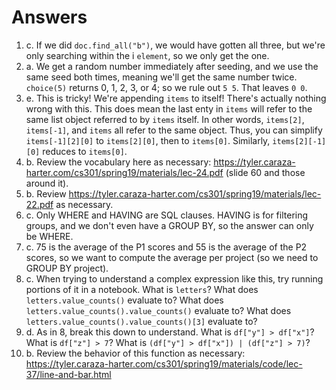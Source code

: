 # Answers

1. c.  If we did `doc.find_all("b")`, we would have gotten all three, but we're only searching within the i `element`, so we only get the one.
2. a.  We get a random number immediately after seeding, and we use the same seed both times, meaning we'll get the same number twice.  `choice(5)` returns 0, 1, 2, 3, or 4; so we rule out `5 5`.  That leaves `0 0`.
3. e.  This is tricky!  We're appending `items` to itself!  There's actually nothing wrong with this.  This does mean the last enty in `items` will refer to the same list object referred to by `items` itself.  In other words, `items[2]`, `items[-1]`, and `items` all refer to the same object.  Thus, you can simplify `items[-1][2][0]` to `items[2][0]`, then to `items[0]`.  Similarly, `items[2][-1][0]` reduces to `items[0]`.
4. b.  Review the vocabulary here as necessary: https://tyler.caraza-harter.com/cs301/spring19/materials/lec-24.pdf (slide 60 and those around it).
5. b.  Review https://tyler.caraza-harter.com/cs301/spring19/materials/lec-22.pdf as necessary.
6. c.  Only WHERE and HAVING are SQL clauses.  HAVING is for filtering groups, and we don't even have a GROUP BY, so the answer can only be WHERE.
7. c.  75 is the average of the P1 scores and 55 is the average of the P2 scores, so we want to compute the average per project (so we need to GROUP BY project).
8. c.  When trying to understand a complex expression like this, try running portions of it in a notebook.  What is `letters`?  What does `letters.value_counts()` evaluate to?  What does `letters.value_counts().value_counts()` evaluate to?  What does `letters.value_counts().value_counts()[3]` evaluate to?
9. d.  As in 8, break this down to understand.  What is `df["y"] > df["x"]`?  What is `df["z"] > 7`?  What is `(df["y"] > df["x"]) | (df["z"] > 7)`?
10. b.  Review the behavior of this function as necessary: https://tyler.caraza-harter.com/cs301/spring19/materials/code/lec-37/line-and-bar.html